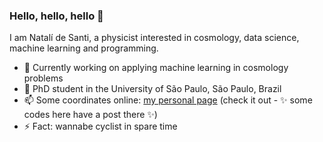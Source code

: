 ### Hello, hello, hello 👋

I am Natalí de Santi, a physicist interested in cosmology, data science, machine learning and programming.

- 🔭 Currently working on applying machine learning in cosmology problems
- 🌱 PhD student in the University of São Paulo, São Paulo, Brazil
- 📫 Some coordinates online: [my personal page](https://natalidesanti.github.io/) (check it out - ✨ some codes here have a post there ✨)
- ⚡ Fact: wannabe cyclist in spare time
